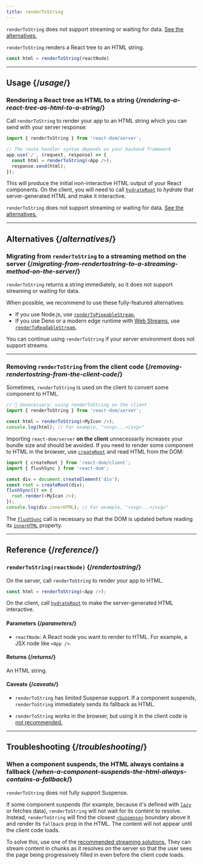 ```yaml
---
title: renderToString
---
```


<Pitfall>

`renderToString` does not support streaming or waiting for data. [See the alternatives.](#alternatives)

</Pitfall>

<Intro>

`renderToString` renders a React tree to an HTML string.

```js
const html = renderToString(reactNode)
```

</Intro>

<InlineToc />

---

## Usage {/*usage*/}

### Rendering a React tree as HTML to a string {/*rendering-a-react-tree-as-html-to-a-string*/}

Call `renderToString` to render your app to an HTML string which you can send with your server response:

```js {5-6}
import { renderToString } from 'react-dom/server';

// The route handler syntax depends on your backend framework
app.use('/', (request, response) => {
  const html = renderToString(<App />);
  response.send(html);
});
```

This will produce the initial non-interactive HTML output of your React components. On the client, you will need to call [`hydrateRoot`](/apis/react-dom/client/hydrateRoot) to *hydrate* that server-generated HTML and make it interactive.


<Pitfall>

`renderToString` does not support streaming or waiting for data. [See the alternatives.](#alternatives)

</Pitfall>

---

## Alternatives {/*alternatives*/}

### Migrating from `renderToString` to a streaming method on the server {/*migrating-from-rendertostring-to-a-streaming-method-on-the-server*/}

`renderToString` returns a string immediately, so it does not support streaming or waiting for data.

When possible, we recommend to use these fully-featured alternatives:

* If you use Node.js, use [`renderToPipeableStream`.](/apis/react-dom/server/renderToPipeableStream)
* If you use Deno or a modern edge runtime with [Web Streams](https://developer.mozilla.org/en-US/docs/Web/API/Streams_API), use [`renderToReadableStream`.](/apis/react-dom/server/renderToReadableStream)

You can continue using `renderToString` if your server environment does not support streams.

---

### Removing `renderToString` from the client code {/*removing-rendertostring-from-the-client-code*/}

Sometimes, `renderToString` is used on the client to convert some component to HTML.

```js {1-2}
// 🚩 Unnecessary: using renderToString on the client
import { renderToString } from 'react-dom/server';

const html = renderToString(<MyIcon />);
console.log(html); // For example, "<svg>...</svg>"
```

Importing `react-dom/server` **on the client** unnecessarily increases your bundle size and should be avoided. If you need to render some component to HTML in the browser, use [`createRoot`](/apis/react-dom/client/createRoot) and read HTML from the DOM:

```js
import { createRoot } from 'react-dom/client';
import { flushSync } from 'react-dom';

const div = document.createElement('div');
const root = createRoot(div);
flushSync(() => {
  root.render(<MyIcon />);
});
console.log(div.innerHTML); // For example, "<svg>...</svg>"
```

The [`flushSync`](/apis/react-dom/flushSync) call is necessary so that the DOM is updated before reading its [`innerHTML`](https://developer.mozilla.org/en-US/docs/Web/API/Element/innerHTML) property.


---

## Reference {/*reference*/}

### `renderToString(reactNode)` {/*rendertostring*/}

On the server, call `renderToString` to render your app to HTML.

```js {3-4}
const html = renderToString(<App />);
```

On the client, call [`hydrateRoot`](/apis/react-dom/client/hydrateRoot) to make the server-generated HTML interactive.

#### Parameters {/*parameters*/}

* `reactNode`: A React node you want to render to HTML. For example, a JSX node like `<App />`.

#### Returns {/*returns*/}

An HTML string.

#### Caveats {/*caveats*/}

* `renderToString` has limited Suspense support. If a component suspends, `renderToString` immediately sends its fallback as HTML.

* `renderToString` works in the browser, but using it in the client code is [not recommended.](#removing-rendertostring-from-the-client-code)

---

## Troubleshooting {/*troubleshooting*/}

### When a component suspends, the HTML always contains a fallback {/*when-a-component-suspends-the-html-always-contains-a-fallback*/}

`renderToString` does not fully support Suspense.

If some component suspends (for example, because it's defined with [`lazy`](/apis/react/lazy) or fetches data), `renderToString` will not wait for its content to resolve. Instead, `renderToString` will find the closest [`<Suspense>`](/apis/react/Suspense) boundary above it and render its `fallback` prop in the HTML. The content will not appear until the client code loads.

To solve this, use one of the [recommended streaming solutions.](#migrating-from-rendertostring-to-a-streaming-method-on-the-server) They can stream content in chunks as it resolves on the server so that the user sees the page being progressively filled in even before the client code loads.

